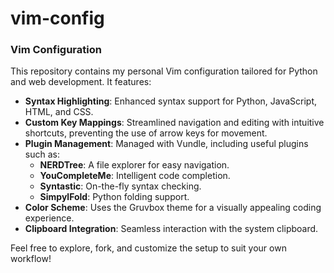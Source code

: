 # vim-config

### Vim Configuration

This repository contains my personal Vim configuration tailored for Python and web development. It features:

- **Syntax Highlighting**: Enhanced syntax support for Python, JavaScript, HTML, and CSS.
- **Custom Key Mappings**: Streamlined navigation and editing with intuitive shortcuts, preventing the use of arrow keys for movement.
- **Plugin Management**: Managed with Vundle, including useful plugins such as:
  - **NERDTree**: A file explorer for easy navigation.
  - **YouCompleteMe**: Intelligent code completion.
  - **Syntastic**: On-the-fly syntax checking.
  - **SimpylFold**: Python folding support.
- **Color Scheme**: Uses the Gruvbox theme for a visually appealing coding experience.
- **Clipboard Integration**: Seamless interaction with the system clipboard.

Feel free to explore, fork, and customize the setup to suit your own workflow!
